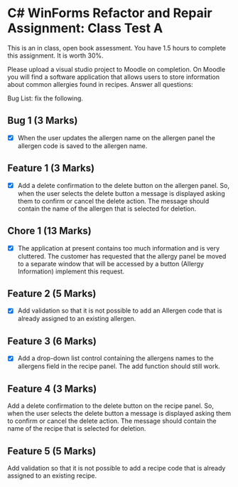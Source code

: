 
# C# WinForms Refactor and Repair Assignment: Class Test A

This is an in class, open book assessment. You have 1.5 hours to complete this assignment.
It is worth 30%.

Please upload a visual studio project to Moodle on completion.
On Moodle you will find a software application that allows users to store information about common allergies found in recipes.
Answer all questions:

Bug List: fix the following.

## Bug 1 (3 Marks)

- [x] When the user updates the allergen name on the allergen panel the allergen code is saved to the allergen name.

## Feature 1 (3 Marks)

- [x] Add a delete confirmation to the delete button on the allergen panel. So, when the user selects the delete button a message is displayed asking them to confirm or cancel the delete action. The message should contain the name of the allergen that is selected for deletion.

## Chore 1 (13 Marks)

- [x] The application at present contains too much information and is very cluttered. The customer has requested that the allergy panel be moved to a separate window that will be accessed by a button (Allergy Information) implement this request.

## Feature 2 (5 Marks)

- [x] Add validation so that it is not possible to add an Allergen code that is already assigned to an existing allergen.

## Feature 3 (6 Marks)

- [x] Add a drop-down list control containing the allergens names to the allergens field in the recipe panel. The add function should still work.

## Feature 4 (3 Marks)

Add a delete confirmation to the delete button on the recipe panel. So, when the user selects the delete button a message is displayed asking them to confirm or cancel the delete action. The message should contain the name of the recipe that is selected for deletion.

## Feature 5 (5 Marks)

Add validation so that it is not possible to add a recipe code that is already assigned to an existing recipe.
